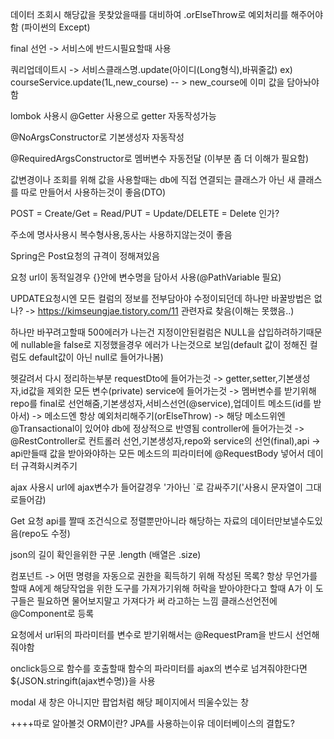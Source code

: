 데이터 조회시 해당값을 못찾았을때를 대비하여 .orElseThrow로 예외처리를 해주어야함 (파이썬의 Except)

final 선언 -> 서비스에 반드시필요할때 사용

쿼리업데이트시 -> 서비스클래스명.update(아이디(Long형식),바꿔줄값) ex) courseService.update(1L,new_course)  -- > new_course에 이미 값을 담아놔야함

lombok 사용시  @Getter 사용으로 getter 자동작성가능

@NoArgsConstructor로 기본생성자 자동작성

@RequiredArgsConstructor로 멤버변수 자동전달 (이부분 좀 더 이해가 필요함)

값변경이나 조회를 위해 값을 사용할때는 db에 직접 연결되는 클래스가 아닌 새 클래스를 따로 만들어서 사용하는것이 좋음(DTO)

POST = Create/Get = Read/PUT = Update/DELETE = Delete 인가?

주소에 명사사용시 복수형사용,동사는 사용하지않는것이 좋음

Spring은 Post요청의 규격이 정해져있음

요청 url이 동적일경우 {}안에 변수명을 담아서 사용(@PathVariable 필요)

UPDATE요청시엔 모든 컬럼의 정보를 전부담아야 수정이되던데 하나만 바꿀방법은 없나? -> https://kimseungjae.tistory.com/11 관련자료 찾음(이해는 못했음..)

하나만 바꾸려고할때 500에러가 나는건 지정이안된컬럼은 NULL을 삽입하려하기때문에 nullable을 false로 지정했을경우 에러가 나는것으로 보임(default 값이 정해진 컬럼도 default값이 아닌 null로 들어가나봄)



헷갈려서 다시 정리하는부분
requestDto에 들어가는것 -> getter,setter,기본생성자,id값을 제외한 모든 변수(private)
service에 들어가는것 -> 멤버변수를 받기위해 repo를 final로 선언해줌,기본생성자,서비스선언(@service),업데이트 메소드(id를 받아서) -> 메소드엔 항상 예외처리해주기(orElseThrow) -> 해당 메소드위엔 @Transactional이 있어야 db에 정상적으로 반영됨
controller에 들어가는것 -> @RestController로 컨트롤러 선언,기본생성자,repo와 service의 선언(final),api -> api만들때 값을 받아와야하는 모든 메소드의 피라미터에 @RequestBody 넣어서 데이터 규격화시켜주기



ajax 사용시 url에 ajax변수가 들어갈경우 '가아닌 `로 감싸주기('사용시 문자열이 그대로들어감)

Get 요청 api를 짤때 조건식으로 정렬뿐만아니라 해당하는 자료의 데이터만보낼수도있음(repo도 수정)

json의 길이 확인을위한 구문 .length (배열은 .size)

컴포넌트 -> 어떤 명령을 자동으로 권한을 획득하기 위해 작성된 목록?
항상 무언가를 할때 A에게 해당작업을 위한 도구를 가져가기위해 허락을 받아야한다고 할때 A가 이 도구들은 필요하면 물어보지말고 가져다가 써 라고하는 느낌
클래스선언전에 @Component로 등록

요청에서 url뒤의 파라미터를 변수로 받기위해서는 @RequestPram을 반드시 선언해줘야함

onclick등으로 함수를 호출할때 함수의 파라미터를 ajax의 변수로 넘겨줘야한다면 ${JSON.stringift(ajax변수명)}을 사용

modal 새 창은 아니지만 팝업처럼 해당 페이지에서 띄울수있는 창


++++따로 알아볼것
ORM이란?
JPA를 사용하는이유
데이터베이스의 결합도?


